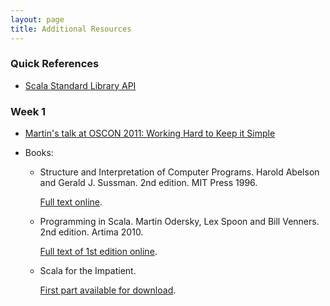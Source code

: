 ```yaml
---
layout: page
title: Additional Resources
---
```


### Quick References

- [Scala Standard Library API](http://www.scala-lang.org/api/)

### Week 1

- [Martin's talk at OSCON 2011: Working Hard to Keep it Simple](http://www.youtube.com/watch?v=3jg1AheF4n0)
- Books:
  
  - Structure and Interpretation of Computer Programs. Harold Abelson
    and Gerald J. Sussman. 2nd edition. MIT Press 1996.
	
	[Full text online](http://mitpress.mit.edu/sicp/).
  	
  - Programming in Scala. Martin Odersky, Lex Spoon and Bill
    Venners. 2nd edition. Artima 2010.
	
	[Full text of 1st edition online](http://www.artima.com/pins1ed/).
  	
  - Scala for the Impatient.
  
    [First part available for download](http://typesafe.com/resources/scala-for-the-impatient).
